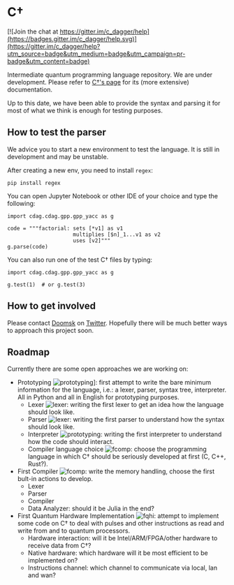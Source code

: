 # C†

[![Join the chat at https://gitter.im/c_dagger/help](https://badges.gitter.im/c_dagger/help.svg)](https://gitter.im/c_dagger/help?utm_source=badge&utm_medium=badge&utm_campaign=pr-badge&utm_content=badge)

Intermediate quantum programming language repository.
We are under development.
Please refer to [C†'s page](https://cdagger.com) for its (more extensive) documentation.

Up to this date, we have been able to provide the syntax and parsing it for most of what we think is enough for testing purposes.

## How to test the parser
We advice you to start a new environment to test the language.
It is still in development and may be unstable.

After creating a new env, you need to install `regex`:

```pip install regex```

You can open Jupyter Notebook or other IDE of your choice and type the following:

```
import cdag.cdag.gpp.gpp_yacc as g

code = """factorial: sets [*v1] as v1
                     multiplies [$n]_1...v1 as v2
                     uses [v2]"""
g.parse(code)
```
You can also run one of the test C† files by typing:

```
import cdag.cdag.gpp.gpp_yacc as g

g.test(1)  # or g.test(3)
```


## How to get involved
Please contact [Doomsk](https://github.com/Doomsk) on [Twitter](https://twitter.com/byDooms).
Hopefully there will be much better ways to approach this project soon.

## Roadmap
Currently there are some open approaches we are working on:

- Prototyping ![prototyping](https://img.shields.io/badge/status-wip-orange.svg?style=flat-square)]: first attempt to write the bare minimum information for the language, i.e.: a lexer, parser, syntax tree, interpreter. All in Python and all in English for prototyping purposes.
	- Lexer ![lexer](https://img.shields.io/badge/status-ok!-brightgreen.svg?style=flat-square): writing the first lexer to get an idea how the language should look like.
	- Parser ![lexer](https://img.shields.io/badge/status-ok!-brightgreen.svg?style=flat-square): writing the first parser to understand how the syntax should look like.
	- Interpreter ![prototyping](https://img.shields.io/badge/status-wip-orange.svg?style=flat-square): writing the first interpreter to understand how the code should interact.
	- Compiler language choice ![fcomp](https://img.shields.io/badge/status-not%20started-yellow.svg?style=flat-square): choose the programming language in which C† should be seriously developed at first (C, C++, Rust?).
- First Compiler ![fcomp](https://img.shields.io/badge/status-not%20started-yellow.svg?style=flat-square): write the memory handling, choose the first bult-in actions to develop.
	- Lexer
	- Parser
	- Compiler
	- Data Analyzer: should it be Julia in the end?
- First Quantum Hardware Implementation ![fqhi](https://img.shields.io/badge/status-not%20started-yellow.svg?style=flat-square): attempt to implement some code on C† to deal with pulses and other instructions as read and write from and to quantum processors.
	- Hardware interaction: will it be Intel/ARM/FPGA/other hardware to receive data from C†?
	- Native hardware: which hardware will it be most efficient to be implemented on?
	- Instructions channel: which channel to communicate via local, lan and wan?
